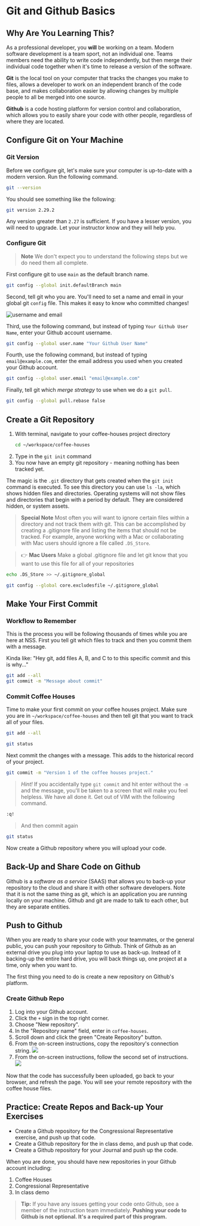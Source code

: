 # Git and Github Basics

## Why Are You Learning This?

As a professional developer, you **will** be working on a team. Modern software development is a team sport, not an individual one. Teams members need the ability to write code independently, but then merge their individual code together when it's time to release a version of the software.

**Git** is the local tool on your computer that tracks the changes you make to files, allows a developer to work on an independent branch of the code base, and makes collaboration easier by allowing changes by multiple people to all be merged into one source.

**Github** is a code hosting platform for version control and collaboration, which allows you to easily share your code with other people, regardless of where they are located.

## Configure Git on Your Machine

### Git Version

Before we configure git, let's make sure your computer is up-to-date with a modern version. Run the following command.

```sh
git --version
```

You should see something like the following:

```sh
git version 2.29.2
```

Any version greater than `2.27` is sufficient. If you have a lesser version, you will need to upgrade. Let your instructor know and they will help you.

### Configure Git
> **Note** We don't expect you to understand the following steps but we do need them all complete.

First configure git to use `main` as the default branch name.

```sh
git config --global init.defaultBranch main
```

Second, tell git who you are. You'll need to set a name and email in your global git `config` file. This makes it easy to know who committed changes!

![username and email](./images/git-username-email.png)

Third, use the following command, but instead of typing `Your Github User Name`, enter your Github account username.

```sh
git config --global user.name "Your Github User Name"
```

Fourth, use the following command, but instead of typing `email@example.com`, enter the email address you used when you created your Github account.

```sh
git config --global user.email "email@example.com"
```

Finally, tell git which _merge strategy_ to use when we do a `git pull`.

```sh
git config --global pull.rebase false
```


## Create a Git Repository

1. With terminal, navigate to your coffee-houses project directory
    ```sh
    cd ~/workspace/coffee-houses
    ```
1. Type in the `git init` command
1. You now have an empty git repository - meaning nothing has been tracked yet.

The magic is the `.git` directory that gets created when the `git init` command is executed. To see this directory you can use `ls -la`, which shows hidden files and directories. Operating systems will not show files and directories that begin with a period by default. They are considered hidden, or system assets.

> **Special Note** Most often you will want to ignore certain files within a directory and not track them with git. This can be accomplished by creating a .gitignore file and listing the items that should not be tracked. For example, anyone working with a Mac or collaborating with Mac users should ignore a file called `.DS_Store`.

> 👉 **Mac Users** Make a global .gitignore file and let git know that you want to use this file for all of your repositories

```sh
echo .DS_Store >> ~/.gitignore_global

git config --global core.excludesfile ~/.gitignore_global
```


## Make Your First Commit

### Workflow to Remember

This is the process you will be following thousands of times while you are here at NSS. First you tell git which files to track and then you commit them with a message. 

Kinda like: "Hey git, add files A, B, and C to to this specific commit and this is why..."

```sh
git add --all
git commit -m "Message about commit"

```

### Commit Coffee Houses

Time to make your first commit on your coffee houses project. Make sure you are in `~/workspace/coffee-houses` and then tell git that you want to track all of your files.

```sh
git add --all
```

```sh
git status
```

Next commit the changes with a message. This adds to the historical record of your project.

```sh
git commit -m "Version 1 of the coffee houses project."
```

 > _Hint!_ If you accidentally type `git commit` and hit enter without the `-m` and the message, you'll be taken to a screen that will make you feel helpless. We have all done it. Get out of VIM with the following command.

 ```sh
 :q!
 ```
> And then commit again

```sh
git status
```

Now create a Github repository where you will upload your code.

## Back-Up and Share Code on Github

Github is a _software as a service_ (SAAS) that allows you to back-up your repository to the cloud and share it with other software developers. Note that it is not the same thing as git, which is an application you are running locally on your machine. Github and git are made to talk to each other, but they are separate entities.

## Push to Github

When you are ready to share your code with your teammates, or the general public, you can push your repository to Github. Think of Github as an external drive you plug into your laptop to use as back-up. Instead of it backing-up the entire hard drive, you will back things up, one project at a time, only when you want to.

The first thing you need to do is create a new repository on Github's platform.

### Create Github Repo

1. Log into your Github account.
1. Click the `+` sign in the top right corner.
1. Choose "New repository".
1. In the "Repository name" field, enter in `coffee-houses`.
1. Scroll down and click the green "Create Repository" button.
1. From the on-screen instructions, copy the repository's connection string.
    ![](./images/copy-github-connection-string.gif)
1. From the on-screen instructions, follow the second set of instructions.
    ![](./images/add-origin.png)

Now that the code has successfully been uploaded, go back to your browser, and refresh the page. You will see your remote repository with the coffee house files.


## Practice: Create Repos and Back-up Your Exercises

* Create a Github repository for the Congressional Representative exercise, and push up that code.
* Create a Github repository for the in class demo, and push up that code.
* Create a Github repository for your Journal and push up the code.

When you are done, you should have new repositories in your Github account including:

1. Coffee Houses
1. Congressional Representative
1. In class demo

> **Tip:** If you have any issues getting your code onto Github, see a member of the instruction team immediately. **Pushing your code to Github is not optional. It's a required part of this program.**
